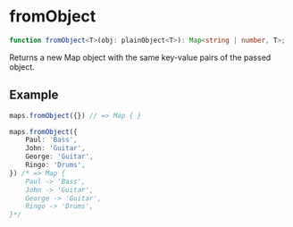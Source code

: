 # fromObject

```ts
function fromObject<T>(obj: plainObject<T>): Map<string | number, T>;
```

Returns a new Map object with the same key-value pairs of the passed object.

## Example

```ts
maps.fromObject({}) // => Map { }
```

```ts
maps.fromObject({
    Paul: 'Bass',
    John: 'Guitar',
    George: 'Guitar',
    Ringo: 'Drums',
}) /* => Map {
    Paul -> 'Bass',
    John -> 'Guitar',
    George -> 'Guitar',
    Ringo -> 'Drums',
}*/
```
